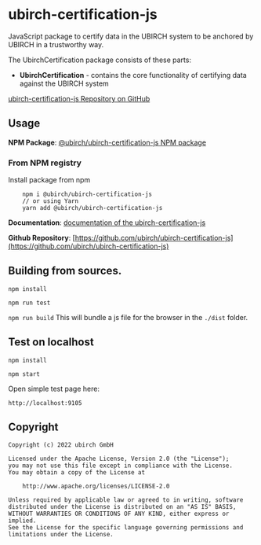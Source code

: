 # ubirch-certification-js

JavaScript package to certify data in the UBIRCH system to be anchored by UBIRCH in a trustworthy way.

The UbirchCertification package consists of these parts:

* **UbirchCertification** - contains the core functionality of certifying data against the UBIRCH system

[ubirch-certification-js Repository on GitHub](https://github.com/ubirch/ubirch-certification-js)

## Usage

**NPM Package**:  [@ubirch/ubirch-certification-js NPM package](https://www.npmjs.com/package/@ubirch/ubirch-certification-js)

### From NPM registry

Install package from npm

```
    npm i @ubirch/ubirch-certification-js
    // or using Yarn
    yarn add @ubirch/ubirch-certification-js
```

**Documentation**: [documentation of the ubirch-certification-js](https://developer.ubirch.com/ubirch-certification-js/)

**Github Repository**: [https://github.com/ubirch/ubirch-certification-js](https://github.com/ubirch/ubirch-certification-js)

## Building from sources.

`npm install`

`npm run test`

`npm run build` This will bundle a js file for the browser in the `./dist` folder.

## Test on localhost

`npm install`

`npm start`

Open simple test page here:

`http://localhost:9105`

## Copyright

```fundamental
Copyright (c) 2022 ubirch GmbH

Licensed under the Apache License, Version 2.0 (the "License");
you may not use this file except in compliance with the License.
You may obtain a copy of the License at

    http://www.apache.org/licenses/LICENSE-2.0

Unless required by applicable law or agreed to in writing, software
distributed under the License is distributed on an "AS IS" BASIS,
WITHOUT WARRANTIES OR CONDITIONS OF ANY KIND, either express or implied.
See the License for the specific language governing permissions and
limitations under the License.
```
